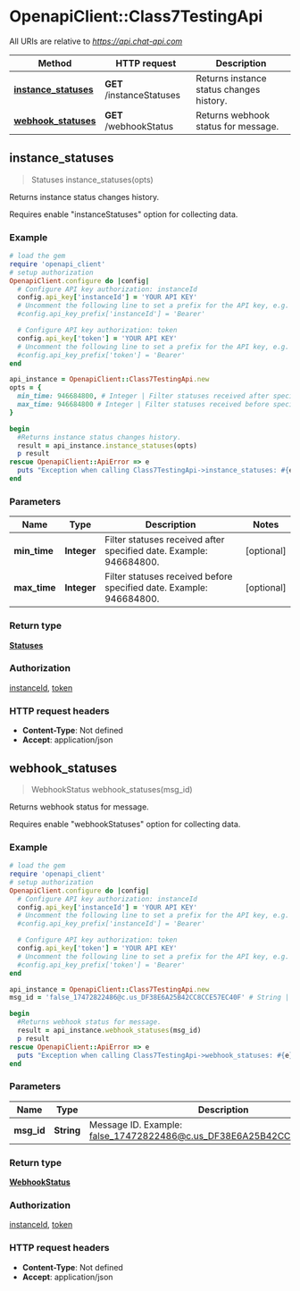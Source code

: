 # OpenapiClient::Class7TestingApi

All URIs are relative to *https://api.chat-api.com*

Method | HTTP request | Description
------------- | ------------- | -------------
[**instance_statuses**](Class7TestingApi.md#instance_statuses) | **GET** /instanceStatuses | Returns instance status changes history.
[**webhook_statuses**](Class7TestingApi.md#webhook_statuses) | **GET** /webhookStatus | Returns webhook status for message.



## instance_statuses

> Statuses instance_statuses(opts)

Returns instance status changes history.

Requires enable \"instanceStatuses\" option for collecting data.

### Example

```ruby
# load the gem
require 'openapi_client'
# setup authorization
OpenapiClient.configure do |config|
  # Configure API key authorization: instanceId
  config.api_key['instanceId'] = 'YOUR API KEY'
  # Uncomment the following line to set a prefix for the API key, e.g. 'Bearer' (defaults to nil)
  #config.api_key_prefix['instanceId'] = 'Bearer'

  # Configure API key authorization: token
  config.api_key['token'] = 'YOUR API KEY'
  # Uncomment the following line to set a prefix for the API key, e.g. 'Bearer' (defaults to nil)
  #config.api_key_prefix['token'] = 'Bearer'
end

api_instance = OpenapiClient::Class7TestingApi.new
opts = {
  min_time: 946684800, # Integer | Filter statuses received after specified date. Example: 946684800.
  max_time: 946684800 # Integer | Filter statuses received before specified date. Example: 946684800.
}

begin
  #Returns instance status changes history.
  result = api_instance.instance_statuses(opts)
  p result
rescue OpenapiClient::ApiError => e
  puts "Exception when calling Class7TestingApi->instance_statuses: #{e}"
end
```

### Parameters


Name | Type | Description  | Notes
------------- | ------------- | ------------- | -------------
 **min_time** | **Integer**| Filter statuses received after specified date. Example: 946684800. | [optional] 
 **max_time** | **Integer**| Filter statuses received before specified date. Example: 946684800. | [optional] 

### Return type

[**Statuses**](Statuses.md)

### Authorization

[instanceId](../README.md#instanceId), [token](../README.md#token)

### HTTP request headers

- **Content-Type**: Not defined
- **Accept**: application/json


## webhook_statuses

> WebhookStatus webhook_statuses(msg_id)

Returns webhook status for message.

Requires enable \"webhookStatuses\" option for collecting data.

### Example

```ruby
# load the gem
require 'openapi_client'
# setup authorization
OpenapiClient.configure do |config|
  # Configure API key authorization: instanceId
  config.api_key['instanceId'] = 'YOUR API KEY'
  # Uncomment the following line to set a prefix for the API key, e.g. 'Bearer' (defaults to nil)
  #config.api_key_prefix['instanceId'] = 'Bearer'

  # Configure API key authorization: token
  config.api_key['token'] = 'YOUR API KEY'
  # Uncomment the following line to set a prefix for the API key, e.g. 'Bearer' (defaults to nil)
  #config.api_key_prefix['token'] = 'Bearer'
end

api_instance = OpenapiClient::Class7TestingApi.new
msg_id = 'false_17472822486@c.us_DF38E6A25B42CC8CCE57EC40F' # String | Message ID. Example: false_17472822486@c.us_DF38E6A25B42CC8CCE57EC40F.

begin
  #Returns webhook status for message.
  result = api_instance.webhook_statuses(msg_id)
  p result
rescue OpenapiClient::ApiError => e
  puts "Exception when calling Class7TestingApi->webhook_statuses: #{e}"
end
```

### Parameters


Name | Type | Description  | Notes
------------- | ------------- | ------------- | -------------
 **msg_id** | **String**| Message ID. Example: false_17472822486@c.us_DF38E6A25B42CC8CCE57EC40F. | 

### Return type

[**WebhookStatus**](WebhookStatus.md)

### Authorization

[instanceId](../README.md#instanceId), [token](../README.md#token)

### HTTP request headers

- **Content-Type**: Not defined
- **Accept**: application/json

